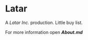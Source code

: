 Latar
===========================

A *Latar Inc.* production. Little buy list.

For more information open ***About.md***
